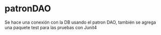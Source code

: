 # patronDAO
Se hace una conexión con la DB usando el patron DAO, también se agrega una paquete test para las pruebas con Junit4
